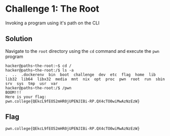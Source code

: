 # Challenge 1: The Root
Invoking a program using it's path on the CLI

## Solution
Navigate to the `root` directory using the `cd` command and execute the `pwn` program
```
hacker@paths~the-root:~$ cd /
hacker@paths~the-root:/$ ls -a
.  ..  .dockerenv  bin  boot  challenge  dev  etc  flag  home  lib  lib32  lib64  libx32  media  mnt  nix  opt  proc  pwn  root  run  sbin  srv  sys  tmp  usr  var
hacker@paths~the-root:/$ /pwn
BOOM!!!
Here is your flag:
pwn.college{QEkcL9fEO52mHR0jUPENJIBi-RP.QX4cTO0wiMwAzNzEzW}
```

## Flag
`pwn.college{QEkcL9fEO52mHR0jUPENJIBi-RP.QX4cTO0wiMwAzNzEzW}`
